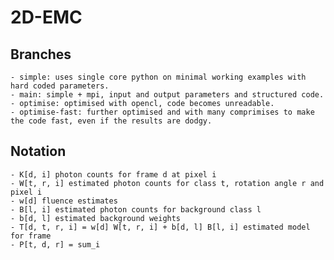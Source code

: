 # 2D-EMC

## Branches
    - simple: uses single core python on minimal working examples with hard coded parameters. 
    - main: simple + mpi, input and output parameters and structured code. 
    - optimise: optimised with opencl, code becomes unreadable.
    - optimise-fast: further optimised and with many comprimises to make the code fast, even if the results are dodgy.

## Notation
    - K[d, i] photon counts for frame d at pixel i
    - W[t, r, i] estimated photon counts for class t, rotation angle r and pixel i
    - w[d] fluence estimates
    - B[l, i] estimated photon counts for background class l
    - b[d, l] estimated background weights
    - T[d, t, r, i] = w[d] W[t, r, i] + b[d, l] B[l, i] estimated model for frame
    - P[t, d, r] = sum_i 

## 
